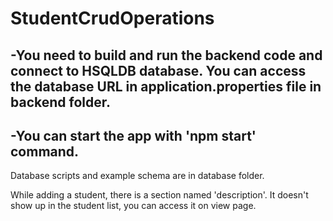 # StudentCrudOperations

## -You need to build and run the backend code and connect to HSQLDB database. You can access the database URL in application.properties file in backend folder.

## -You can start the app with 'npm start' command.

Database scripts and example schema are in database folder.

While adding a student, there is a section named 'description'. It doesn't show up in the student list, you can access it on view page. 
